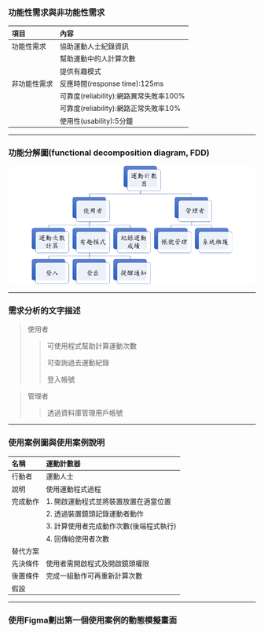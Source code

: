 ### 功能性需求與非功能性需求

|項目|內容|
|:-------|:-----|
|功能性需求|協助運動人士紀錄資訊|
||幫助運動中的人計算次數|
||提供有趣模式|
|非功能性需求|反應時間(response time):125ms|
||可靠度(reliability):網路異常失敗率100%|
||可靠度(reliability):網路正常失敗率10%|
||使用性(usability):5分鐘|

---
### 功能分解圖(functional decomposition diagram, FDD)
![FDD](FDD.png "FDD")

---
### 需求分析的文字描述

>使用者
>
>>可使用程式幫助計算運動次數
>>
>>可查詢過去運動紀錄
>>
>>登入帳號

>管理者
>
>>	透過資料庫管理用戶帳號

---
### 使用案例圖與使用案例說明
|名稱|運動計數器|
|:-------|:-----|
|行動者|運動人士|
|說明|使用運動程式過程|
|完成動作|1.	開啟運動程式並將裝置放置在適當位置|
||2.	透過裝置鏡頭記錄運動者動作|
||3.	計算使用者完成動作次數(後端程式執行)|
||4.	回傳給使用者次數|
|替代方案||
|先決條件|使用者需開啟程式及開啟鏡頭權限|
|後置條件|完成一組動作可再重新計算次數|
|假設||


---
### 使用Figma劃出第一個使用案例的動態模擬畫面


